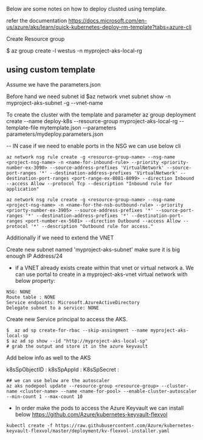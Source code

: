 
Below are some notes on how to deploy clusted using template.

refer the documentation 
https://docs.microsoft.com/en-us/azure/aks/learn/quick-kubernetes-deploy-rm-template?tabs=azure-cli


Create Resource group

$ az group create -l westus -n myproject-aks-local-rg

## using custom template
Assume we have the parameters.json

Before hand we need subnet id 
$az network vnet subnet show -n myproject-aks-subnet -g <resource-group-name> --vnet-name <name-of-the-vnet>

To create the cluster with the template and parameter 
az group deployment create --name deploy-k8s --resource-group myproject-aks-local-rg --template-file mytemplate.json --parameters parameters/mydeploy.parameters.json



-- IN case if we need to enable ports in the NSG we can use below cli
```
az network nsg rule create -g <resource-group-name> --nsg-name <project-nsg-name> -n <name-for-inbound-rule> --priority <priority-number-ex-3090> --source-address-prefixes 'VirtualNetwork' --source-port-ranges '*' --destination-address-prefixes 'VirtualNetwork' --destination-port-ranges <port-range-ex-8081-8099> --direction Inbound --access Allow --protocol Tcp --description "Inbound rule for application"

az network nsg rule create -g <resource-group-name> --nsg-name <project-nsg-name> -n <name-for-the-nsb-outbound-rule> --priority <priorty-number-ex-3905> --source-address-prefixes '*' --source-port-ranges '*' --destination-address-prefixes '*' --destination-port-ranges <port-number-ex-5601> --direction Outbound --access Allow --protocol '*' --description "Outbound rule for access."
```
 
Additionally if we need to extend the VNET

Create new subnet named 'myproject-aks-subnet' make sure it is big enough IP Address/24
 - if a VNET already exists create within that vnet or virtual network
a. We can use portal to create in a myproject-aks-vnet virtual network
with below property:
``` 
NSG: NONE
Route table : NONE
Service endpoints: Microsoft.AzureActiveDirectory
Delegate subnet to a service: NONE
```
 
Create new Service principal to access the AKS.
```
$  az ad sp create-for-rbac --skip-assingment --name myproject-aks-local-sp
$ az ad sp show --id "http://myproject-aks-local-sp"
# grab the output and store it in the azure keyvault
```
Add below info as well to the AKS

k8sSpObjectID : <object-id> 
k8sSpAppId : <appId>
K8sSpSecret : <password>
  
```  
## we can use below are the autoscaler 
az aks nodepool update --resource-group <resource-group> --cluster-name <cluster-name> --name <name-for-pool> --enable-cluster-autoscaler --min-count 1 --max-count 10
```
 
 - In order make the pods to access the Azure Keyvault we can install below 
 https://github.com/Azure/kubernetes-keyvault-flexvol
 
 ```
 kubectl create -f https://raw.githubusercontent.com/Azure/kubernetes-keyvault-flexvol/master/deployment/kv-flexvol-installer.yaml
 ```
 
 
